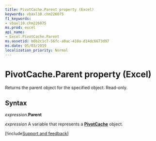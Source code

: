 ```yaml
---
title: PivotCache.Parent property (Excel)
keywords: vbaxl10.chm226075
f1_keywords:
- vbaxl10.chm226075
ms.prod: excel
api_name:
- Excel.PivotCache.Parent
ms.assetid: b0b2c1c7-56fc-a9ac-418a-d14dc6673d97
ms.date: 05/03/2019
localization_priority: Normal
---
```



# PivotCache.Parent property (Excel)

Returns the parent object for the specified object. Read-only.


## Syntax

_expression_.**Parent**

_expression_ A variable that represents a **[PivotCache](Excel.PivotCache.md)** object.




[!include[Support and feedback](~/includes/feedback-boilerplate.md)]